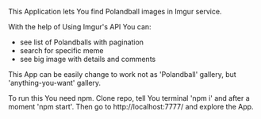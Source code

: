 This Application lets You find Polandball images in Imgur service.

With the help of Using Imgur's API You can:
- see list of Polandballs with pagination
- search for specific meme
- see big image with details and comments

This App can be easily change to work not as 'Polandball' gallery, but 'anything-you-want' gallery.

To run this You need npm.
Clone repo, tell You terminal 'npm i' and after a moment 'npm start'.
Then go to http://localhost:7777/ and explore the App.
